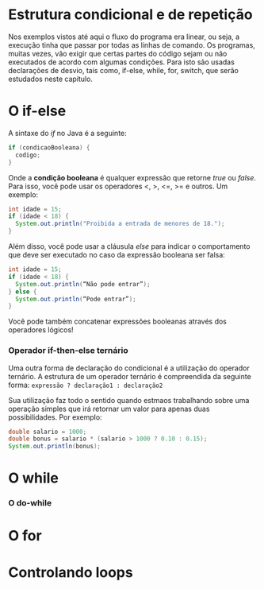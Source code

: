 # Estrutura condicional e de repetição

Nos exemplos vistos até aqui o fluxo do programa era linear, ou seja, a execução tinha que passar por todas as linhas de comando. Os programas, muitas vezes, vão exigir que certas partes do código sejam ou não executados de acordo com algumas condições. Para isto são usadas declarações de desvio, tais como, if-else, while, for, switch, que serão estudados neste capítulo.

# O if-else

A sintaxe do _if_ no Java é a seguinte:

````java
if (condicaoBooleana) {
  codigo;
}
````

Onde a **condição booleana** é qualquer expressão que retorne _true_ ou _false_. Para isso, você pode usar os operadores <, >, <=, >= e outros. Um exemplo:

````java
int idade = 15;
if (idade < 18) {
  System.out.println("Proibida a entrada de menores de 18.");
}
````

Além disso, você pode usar a cláusula _else_ para indicar o comportamento que deve ser executado no caso da expressão booleana ser falsa:

````java
int idade = 15;
if (idade < 18) {
  System.out.println(“Não pode entrar”);
} else {
  System.out.println(“Pode entrar”);
}
````
Você pode também concatenar expressões booleanas através dos operadores lógicos!

### Operador if-then-else ternário

Uma outra forma de declaração do condicional é a utilização do operador ternário. A estrutura de um operador ternário é compreendida da seguinte forma: ``expressão ? declaração1 : declaração2``

Sua utilização faz todo o sentido quando estmaos trabalhando sobre uma operação simples que irá retornar um valor para apenas duas possibilidades. Por exemplo:

````java
double salario = 1000; 
double bonus = salario * (salario > 1000 ? 0.10 : 0.15); 
System.out.println(bonus);
````

# O while

### O do-while

# O for

# Controlando loops
